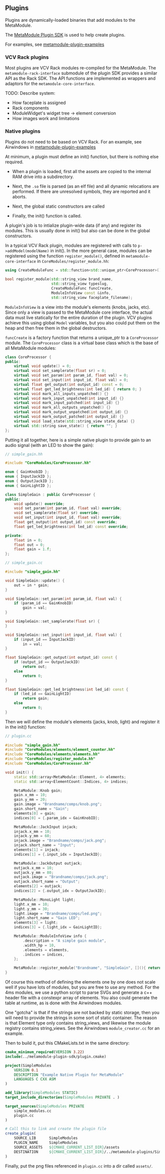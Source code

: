 ## Plugins


Plugins are dynamically-loaded binaries that add modules to the MetaModule. 

The [MetaModule Plugin SDK](https://github.com/4ms/metamodule-plugin-sdk) is used to help create plugins.

For examples, see [metamodule-plugin-examples](https://github.com/4ms/metamodule-plugin-examples)


### VCV Rack plugins

Most plugins are VCV Rack modules re-compiled for the MetaModule. The `metamodule-rack-interface` submodule of the plugin SDK provides a similar API as the Rack SDK. The API functions are implemented as wrappers and adaptors for the `metamodule-core-interface`.

TODO: 
Describe system:
- How faceplate is assigned
- Rack components
- ModuleWidget's widget tree -> element conversion
- How images work and limitations


### Native plugins

Plugins do not need to be based on VCV Rack. For an example, see Airwindows in
[metamodule-plugin-examples](https://github.com/4ms/metamodule-plugin-examples)

At minimum, a plugin must define an init() function, but there is nothing else required.

- When a plugin is loaded, first all the assets are copied to the internal RAM drive into a subdirectory.

- Next, the `.so` file is parsed (as an elf file) and all dynamic relocations are performed. If there are unresolved symbols, they are reported and it aborts.

- Next, the global static constructors are called

- Finally, the init() function is called. 

A plugin's job is to intialize plugin-wide data (if any) and register its
modules. This is usually done in init() but also can be done in the global
constructors.

In a typical VCV Rack plugin, modules are registered with calls to
`p->addModel(modelName)` in init(). In the more general case, modules can be
registered using the function `register_module()`, defined in
`metamodule-core-interface` in `CoreModules/register_module.hh`:

```c++
using CreateModuleFunc = std::function<std::unique_ptr<CoreProcessor>()>;

bool register_module(std::string_view brand_name,
					 std::string_view typeslug,
					 CreateModuleFunc funcCreate,
					 ModuleInfoView const &info,
					 std::string_view faceplate_filename);
```

`ModuleInfoView` is a view into the module's elements (knobs, jacks, etc). Since only a view is passed to the MetaModule core interface,
the actual data must live statically for the entire duration of the plugin. VCV plugins achieve this using global `Model` variables,
but you also could put them on the heap and then free them in the global destructors.

`funcCreate` is a factory function that returns a unique_ptr to a `CoreProcessor` module.
The `CoreProcessor` class is a virtual base class which is the base of all MetaModule modules:

```c++
class CoreProcessor {
public:
	virtual void update() = 0;
	virtual void set_samplerate(float sr) = 0;
	virtual void set_param(int param_id, float val) = 0;
	virtual void set_input(int input_id, float val) = 0;
	virtual float get_output(int output_id) const = 0;
	virtual float get_led_brightness(int led_id) { return 0; }
	virtual void mark_all_inputs_unpatched() {}
	virtual void mark_input_unpatched(int input_id) {}
	virtual void mark_input_patched(int input_id) {}
	virtual void mark_all_outputs_unpatched() {}
	virtual void mark_output_unpatched(int output_id) {}
	virtual void mark_output_patched(int output_id) {}
	virtual void load_state(std::string_view state_data) {}
	virtual std::string save_state() { return ""; }
};
```

Putting it all together, here is a simple native plugin to provide gain to an
audio signal (with an LED to show the gain):

```c++
// simple_gain.hh

#include "CoreModules/CoreProcessor.hh"

enum { GainKnobID };
enum { InputJackID };
enum { OutputJackID };
enum { GainLightID };

class SimpleGain : public CoreProcessor {
public:
    void update() override;
    void set_param(int param_id, float val) override;
    void set_samplerate(float sr) override;
    void set_input(int input_id, float val) override;
    float get_output(int output_id) const override;
    float get_led_brightness(int led_id) const override;

private:
    float in = 0;
    float out = 0;
    float gain = 1.f;
};

```

```c++
// simple_gain.cc

#include "simple_gain.hh"

void SimpleGain::update() {
    out = in * gain;
}

void SimpleGain::set_param(int param_id, float val) {
    if (param_id == GainKnobID)
        gain = val;
}

void SimpleGain::set_samplerate(float sr) {
}

void SimpleGain::set_input(int input_id, float val) {
    if (input_id == InputJackID)
        in = val;
}

float SimpleGain::get_output(int output_id) const {
    if (output_id == OutputJackID)
        return out;
    else
        return 0;
}

float SimpleGain::get_led_brightness(int led_id) const {
    if (led_id == GainLightID)
        return gain;
    else
        return 0;
}

```

Then we will define the module's elements (jacks, knob, light) and register it in the init() function:

```c++
// plugin.cc
    
#include "simple_gain.hh"
#include "CoreModules/elements/element_counter.hh"
#include "CoreModules/elements/elements.hh"
#include "CoreModules/register_module.hh"
#include "CoreModules/CoreProcessor.hh"

void init() {
    static std::array<MetaModule::Element, 4> elements; 
    static std::array<ElementCount::Indices, 4> indices;

    MetaModule::Knob gain;
    gain.x_mm = 10;
    gain.y_mm = 20;
    gain.image = "Brandname/comps/knob.png";
    gain.short_name = "Gain";
    elements[0] = gain;
    indices[0] = {.param_idx = GainKnobID}; 

    MetaModule::JackInput injack;
    injack.x_mm = 10;
    injack.y_mm = 60;
    injack.image = "Brandname/comps/jack.png";
    injack.short_name = "Input";
    elements[1] = injack;
    indices[1] = {.input_idx = InputJackID}; 

    MetaModule::JackOutput outjack;
    outjack.x_mm = 10;
    outjack.y_mm = 80;
    outjack.image = "Brandname/comps/jack.png";
    outjack.short_name = "Output";
    elements[2] = outjack;
    indices[2] = {.output_idx = OutputJackID}; 

    MetaModule::MonoLight light;
    light.x_mm = 10;
    light.y_mm = 30;
    light.image = "Brandname/comps/led.png";
    light.short_name = "Gain LED";
    elements[3] = light;
    indices[3] = {.light_idx = GainLightID}; 

    MetaModule::ModuleInfoView info {
        .description = "A simple gain module",
        .width_hp = 10,
        .elements = elements,
        .indices = indices,
    };

    MetaModule::register_module("Brandname", "SimpleGain", [](){ return std::make_unique<SimpleGain>(); }, info, "Brandname/simple_gain.png");
}

```

Of course this method of defining the elements one by one does not scale well
if you have lots of modules, but you are free to use any method. For the 4ms
modules, we use a python script to parse SVGs and generate a c++ header file
with a constexpr array of elements. You also could generate the table at
runtime, as is done with the Airwindows modules.

One "gotcha" is that if the strings are not backed by static storage,
then you will need to provide the strings in some sort of static container.
The reason is that Element type only contains string_views, and likewise
the module registry contains string_views. See the Airwindows `module_creator.cc`
for an example.

Then to build it, put this CMakeLists.txt in the same directory:

```cmake
cmake_minimum_required(VERSION 3.22)
include(../metamodule-plugin-sdk/plugin.cmake)

project(SimpleModules 
    VERSION 0.1 
    DESCRIPTION "Example Native Plugin for MetaModule" 
    LANGUAGES C CXX ASM
)

add_library(SimpleModules STATIC)
target_include_directories(SimpleModules PRIVATE . )

target_sources(SimpleModules PRIVATE
	simple_modules.cc
    plugin.cc
)

# Call this to link and create the plugin file
create_plugin(
    SOURCE_LIB      SimpleModules
    PLUGIN_NAME     SimpleModules
    SOURCE_ASSETS   ${CMAKE_CURRENT_LIST_DIR}/assets
    DESTINATION     ${CMAKE_CURRENT_LIST_DIR}/../metamodule-plugins/SimpleModules
)

```

Finally, put the png files referenced in `plugin.cc` into a dir called `assets/`.


